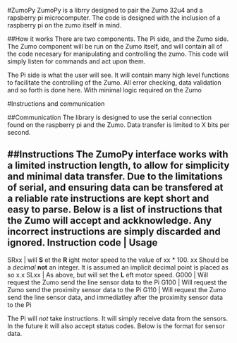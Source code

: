 #ZumoPy
ZumoPy is a librry designed to pair the Zumo 32u4 and a rapsberry pi microcomputer. The code is designed with the inclusion of a raspberry pi on the zumo itself in mind.

##How it works
There are two components. The Pi side, and the Zumo side. The Zumo component will be run on the Zumo itself, and will contain all of the code necesary for manipulating and controlling the zumo. This code will simply listen for commands and act upon them.

The Pi side is what the user will see. It will contain many high level functions to facilitate the controlling of the Zumo. All error checking, data validation and so forth is done here. With minimal logic required on the Zumo

#Instructions and communication

##Communication
The library is designed to use the serial connection found on the raspberry pi and the Zumo. Data transfer is limited to X bits per second.

##Instructions
The ZumoPy interface works with a limited instruction length, to allow for simplicity and minimal data transfer. Due to the limitations of serial, and ensuring data can be transfered at a reliable rate instructions are kept short and easy to parse. Below is a list of instructions that the Zumo will accept and ackknowledge. Any incorrect instructions are simply **discarded and ignored**.
Instruction code | Usage
------------------------
SRxx | will **S** et the **R** ight motor speed to the value of xx * 100. xx Should be a *decimal* **not** an integer. It is assumed an implicit decimal point is placed as so x.x
SLxx | As above, but will set the **L** eft motor speed.
G000 | Will request the Zumo send the line sensor data to the Pi
G100 | Will request the Zumo send the proximity sensor data to the Pi
G110 | Will request the Zumo send the line sensor data, and immediatley after the proximity sensor data to the Pi

The Pi will *not* take instructions. It will simply receive data from the sensors. In the future it will also accept status codes. Below is the format for sensor data.

